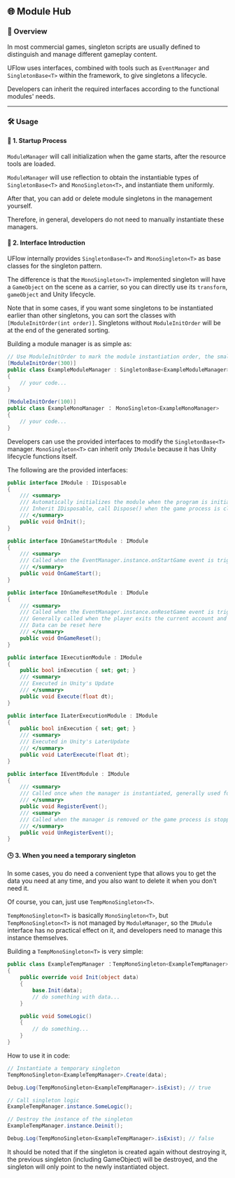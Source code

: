 ## 🌐 Module Hub

### 📖 Overview

In most commercial games, singleton scripts are usually defined to distinguish and manage different gameplay content.

UFlow uses interfaces, combined with tools such as `EventManager` and `SingletonBase<T>` within the framework, to give singletons a lifecycle.

Developers can inherit the required interfaces according to the functional modules' needs.

---

### 🛠️ Usage

#### 🚀 1. **Startup Process**

`ModuleManager` will call initialization when the game starts, after the resource tools are loaded.

`ModuleManager` will use reflection to obtain the instantiable types of `SingletonBase<T>` and `MonoSingleton<T>`, and instantiate them uniformly.

After that, you can add or delete module singletons in the management yourself.

Therefore, in general, developers do not need to manually instantiate these managers.

#### 📜 2. **Interface Introduction**

UFlow internally provides `SingletonBase<T>` and `MonoSingleton<T>` as base classes for the singleton pattern.

The difference is that the `MonoSingleton<T>` implemented singleton will have a `GameObject` on the scene as a carrier, so you can directly use its `transform`, `gameObject` and Unity lifecycle.

Note that in some cases, if you want some singletons to be instantiated earlier than other singletons, you can sort the classes with `[ModuleInitOrder(int order)]`. Singletons without `ModuleInitOrder` will be at the end of the generated sorting.

Building a module manager is as simple as:

```csharp
// Use ModuleInitOrder to mark the module instantiation order, the smaller the number, the earlier the instantiation
[ModuleInitOrder(300)]
public class ExampleModuleManager : SingletonBase<ExampleModuleManager>
{
    // your code...
}

[ModuleInitOrder(100)]
public class ExampleMonoManager ： MonoSingleton<ExampleMonoManager>
{
    // your code...
}
```

Developers can use the provided interfaces to modify the `SingletonBase<T>` manager. `MonoSingleton<T>` can inherit only `IModule` because it has Unity lifecycle functions itself.

The following are the provided interfaces:

```csharp
public interface IModule : IDisposable
{
    /// <summary>
    /// Automatically initializes the module when the program is initialized
    /// Inherit IDisposable, call Dispose() when the game process is closed or manually removed by the module manager
    /// </summary>
    public void OnInit();
}

public interface IOnGameStartModule : IModule
{
    /// <summary>
    /// Called when the EventManager.instance.onStartGame event is triggered
    /// </summary>
    public void OnGameStart();
}

public interface IOnGameResetModule : IModule
{
    /// <summary>
    /// Called when the EventManager.instance.onResetGame event is triggered
    /// Generally called when the player exits the current account and returns to the login screen
    /// Data can be reset here
    /// </summary>
    public void OnGameReset();
}

public interface IExecutionModule : IModule
{
    public bool inExecution { set; get; }
    /// <summary>
    /// Executed in Unity's Update
    /// </summary>
    public void Execute(float dt);
}

public interface ILaterExecutionModule : IModule
{
    public bool inExecution { set; get; }
    /// <summary>
    /// Executed in Unity's LaterUpdate
    /// </summary>
    public void LaterExecute(float dt);
}

public interface IEventModule : IModule
{
    /// <summary>
    /// Called once when the manager is instantiated, generally used for event registration
    /// </summary>
    public void RegisterEvent();
    /// <summary>
    /// Called when the manager is removed or the game process is stopped, generally used for event unregistration
    /// </summary>
    public void UnRegisterEvent();
}
```

#### 🕒 3. **When you need a temporary singleton**

In some cases, you do need a convenient type that allows you to get the data you need at any time, and you also want to delete it when you don't need it.

Of course, you can, just use `TempMonoSingleton<T>`.

`TempMonoSingleton<T>` is basically `MonoSingleton<T>`, but `TempMonoSingleton<T>` is not managed by `ModuleManager`, so the `IMudule` interface has no practical effect on it, and developers need to manage this instance themselves.

Building a `TempMonoSingleton<T>` is very simple:

```csharp
public class ExampleTempManager ：TempMonoSingleton<ExampleTempManager>
{
    public override void Init(object data)
    {
        base.Init(data);
        // do something with data...
    }

    public void SomeLogic()
    {
        // do something...
    }
}
```

How to use it in code:

```csharp
// Instantiate a temporary singleton
TempMonoSingleton<ExampleTempManager>.Create(data);

Debug.Log(TempMonoSingleton<ExampleTempManager>.isExist); // true

// Call singleton logic
ExampleTempManager.instance.SomeLogic();

// Destroy the instance of the singleton
ExampleTempManager.instance.Deinit();

Debug.Log(TempMonoSingleton<ExampleTempManager>.isExist); // false
```

It should be noted that if the singleton is created again without destroying it, the previous singleton (including GameObject) will be destroyed, and the singleton will only point to the newly instantiated object.
